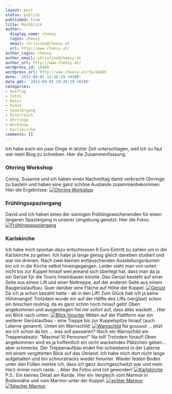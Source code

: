 ```yaml
---
layout: post
status: publish
published: true
title: Rückblick
author:
  display_name: cheesy
  login: cheesy
  email: christine@cheesy.at
  url: http://www.cheesy.at/
author_login: cheesy
author_email: christine@cheesy.at
author_url: http://www.cheesy.at/
wordpress_id: 16486
wordpress_url: http://www.cheesy.at/?p=16486
date: '2012-04-01 12:36:19 +0100'
date_gmt: '2012-04-01 10:36:19 +0100'
categories:
- Ausflug
- Fotos
- Natur
- Kunst
- Spaziergang
- Österreich
- Ohrringe
- Workshop
- Karlskirche
comments: []
---
```

Ich habe euch ein paar Dinge in letzter Zeit unterschlagen, weil ich zu faul war mein Blog zu schreiben. Hier die Zusammenfassung.
### Ohrring Workshop
Conny, Susanne und ich haben einen Nachmittag damit verbracht Ohrringe zu basteln und haben eine ganz schöne Ausbeute zusammenbekommen. Hier die Ergebnisse:
[![](http://www.cheesy.at/wp-content/uploads/2012-03-10-Earring-Workshop_tn.jpg "Ohrring Workshop")](http://www.cheesy.at/fotos/kunstwerke/ohrring-workshop/)
### Frühlingsspaziergang
David und ich haben eines der sonnigen Frühlingswochenenden für einen längeren Spaziergang in unserer Umgebung genützt. Hier die Fotos:
[![](http://www.cheesy.at/wp-content/uploads/2012-03-25-Spring-is-in-the-air_tn.jpg "Frühlingsspaziergang")](http://www.cheesy.at/fotos/ausfluege/2012-2/fruehlingserwachen/)
### Karlskirche
Ich habe mich spontan dazu entschlossen 6 Euro Eintritt zu zahlen um in die Karlskirche zu gehen. Ich habe ja lange genug gleich daneben studiert und war nie drinnen. Nach zwei kleinen enttäuschenden Ausstellungsräumen bin ich in die Kirche selbst hineingegangen. Leider sieht man von unten nicht bis zur Kuppel hinauf weil jemand sich überlegt hat, dass man da ja ein Gerüst für die Touris hineinbauen könnte. Das Gerüst besteht auf einer Seite aus einem Lift und einer Nottreppe, auf der anderen Seite aus einem Baugerüstaufbau. Quer darüber eine Fläche auf Höhe der Kuppel.
[![](http://www.cheesy.at/wp-content/uploads/0307-300x200.jpg "Gerüst")](http://www.cheesy.at/wp-content/uploads/0307.jpg)
Da ich ja schon bezahlt hatte - ab in den Lift! Zum Glück hab ich ja keine Höhenangst! Trotzdem wurde mir auf der Hälfte des Lifts (verglast) schon ein bisschen mulmig, da es ganz schön hoch hinauf geht! Oben angekommen und ausgestiegen fiel mir sofort auf, dass alles wackelt... Hier ein Blick nach unten:
[![](http://www.cheesy.at/wp-content/uploads/0545-300x200.jpg "Blick hinunter")](http://www.cheesy.at/wp-content/uploads/0545.jpg)
Mitten auf der Plattform war ein weiterer Gerüstaufbau - eine Treppe bis zur Kuppelspitze hinauf (auch Laterne genannt). Unten ein Warnschild:
[![](http://www.cheesy.at/wp-content/uploads/0612-300x200.jpg "Warnschild")](http://www.cheesy.at/wp-content/uploads/0612.jpg)
Na guuuuut ... jetzt wo ich schon da bin ... was soll passieren? Noch ein Warnschild am Treppenabsatz: "Maximal 10 Personen!" Na toll! Trotzdem hinauf! Oben angekommen wird es ja hoffentlich ein nicht wackelndes Plätzchen geben... aber schmecks. Der Treppenaufbau endet frei schwebend in der Laterne mit einem vergitterten Blick auf das Umland. Ich habe mich dort nicht lange aufgehalten und bin schnurstracks wieder hinunter. Wieder festen Boden unter den Füßen merkte ich, dass ich ganz durchgeschwitzt war und mein Herz immer noch raste....
Aber die Fotos sind toll geworden!
[![](http://www.cheesy.at/wp-content/uploads/2012-03-26-Karlskirche_tn.jpg "Karlskirche")](http://www.cheesy.at/fotos/ausfluege/karlskirche/)
P.S.: Ein kleines Detail am Rande. Hier ein Vergleich vom Marmor in Bodennähe und vom Marmor unter der Kuppel:
[![](http://www.cheesy.at/wp-content/uploads/0289-200x300.jpg "echter Marmor")](http://www.cheesy.at/wp-content/uploads/0289.jpg)
[![](http://www.cheesy.at/wp-content/uploads/0455-200x300.jpg "falscher Marmor")](http://www.cheesy.at/wp-content/uploads/0455.jpg)
